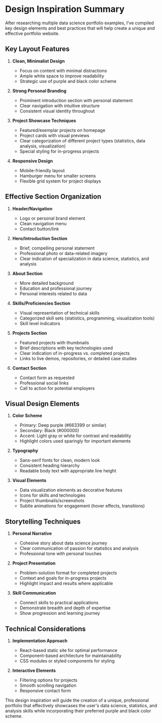 # Design Inspiration Summary

After researching multiple data science portfolio examples, I've compiled key design elements and best practices that will help create a unique and effective portfolio website.

## Key Layout Features

1. **Clean, Minimalist Design**
   - Focus on content with minimal distractions
   - Ample white space to improve readability
   - Strategic use of purple and black color scheme

2. **Strong Personal Branding**
   - Prominent introduction section with personal statement
   - Clear navigation with intuitive structure
   - Consistent visual identity throughout

3. **Project Showcase Techniques**
   - Featured/exemplar projects on homepage
   - Project cards with visual previews
   - Clear categorization of different project types (statistics, data analysis, visualization)
   - Special styling for in-progress projects

4. **Responsive Design**
   - Mobile-friendly layout
   - Hamburger menu for smaller screens
   - Flexible grid system for project displays

## Effective Section Organization

1. **Header/Navigation**
   - Logo or personal brand element
   - Clean navigation menu
   - Contact button/link

2. **Hero/Introduction Section**
   - Brief, compelling personal statement
   - Professional photo or data-related imagery
   - Clear indication of specialization in data science, statistics, and analysis

3. **About Section**
   - More detailed background
   - Education and professional journey
   - Personal interests related to data

4. **Skills/Proficiencies Section**
   - Visual representation of technical skills
   - Categorized skill sets (statistics, programming, visualization tools)
   - Skill level indicators

5. **Projects Section**
   - Featured projects with thumbnails
   - Brief descriptions with key technologies used
   - Clear indication of in-progress vs. completed projects
   - Links to live demos, repositories, or detailed case studies

6. **Contact Section**
   - Contact form as requested
   - Professional social links
   - Call to action for potential employers

## Visual Design Elements

1. **Color Scheme**
   - Primary: Deep purple (#663399 or similar)
   - Secondary: Black (#000000)
   - Accent: Light gray or white for contrast and readability
   - Highlight colors used sparingly for important elements

2. **Typography**
   - Sans-serif fonts for clean, modern look
   - Consistent heading hierarchy
   - Readable body text with appropriate line height

3. **Visual Elements**
   - Data visualization elements as decorative features
   - Icons for skills and technologies
   - Project thumbnails/screenshots
   - Subtle animations for engagement (hover effects, transitions)

## Storytelling Techniques

1. **Personal Narrative**
   - Cohesive story about data science journey
   - Clear communication of passion for statistics and analysis
   - Professional tone with personal touches

2. **Project Presentation**
   - Problem-solution format for completed projects
   - Context and goals for in-progress projects
   - Highlight impact and results where applicable

3. **Skill Communication**
   - Connect skills to practical applications
   - Demonstrate breadth and depth of expertise
   - Show progression and learning journey

## Technical Considerations

1. **Implementation Approach**
   - React-based static site for optimal performance
   - Component-based architecture for maintainability
   - CSS modules or styled components for styling

2. **Interactive Elements**
   - Filtering options for projects
   - Smooth scrolling navigation
   - Responsive contact form

This design inspiration will guide the creation of a unique, professional portfolio that effectively showcases the user's data science, statistics, and analysis skills while incorporating their preferred purple and black color scheme.
